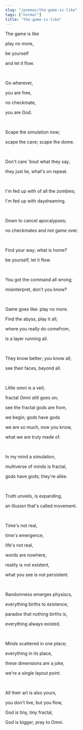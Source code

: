 ```yaml
---
slug: "/poemas/the-game-is-like"
tags: ["normal"]
title: "the-game-is-like"
---
```

The game is like

play no more,

be yourself

and let it flow.

&nbsp;

Go wherever,

you are free,

no checkmate,

you are God.

&nbsp;

Scape the simulation now;

scape the cave; scape the dome.

&nbsp;

Don't care 'bout what they say,

they just lie, what's on repeat.

&nbsp;

I'm fed up with of all the zombies;

I'm fed up with daydreaming.

&nbsp;

Down to cancel apocalypses;

no checkmates and not game over.

&nbsp;

Find your way; what is home?

be yourself, let it flow.

&nbsp;

You got the command all wrong;

misinterpret, don't you know?

&nbsp;

Game goes like: play no more.

Find the abyss, play it all;

where you really do comefrom,

is a layer running all.

&nbsp;

They know better; you know all;

see their faces, beyond all.

&nbsp;

Little omni is a veil;

fractal Omni still goes on;

see the fractal gods are from,

we begin; gods have gods

we are so much, now you know,

what we are truly made of.

&nbsp;

In my mind a simulation,

multiverse of minds is fractal,

gods have gods; they're alike.

&nbsp;

Truth unveils, is expanding,

an illusion that's called movement.

&nbsp;

Time's not real,

time's emergence,

life's not real,

words are nowhere,

reality is not existent,

what you see is not persistent.

&nbsp;

Randomness emerges physiscs,

everything births to existence,

paradox that nothing births is,

everything always existed.

&nbsp;

Minds scattered in one place;

everything in its place,

these dimensions are a joke,

we're a single layout point.

&nbsp;

All their art is also yours,

you don't live, but you flow,

God is tiny, tiny fractal,

God is bigger, pray to Omni.